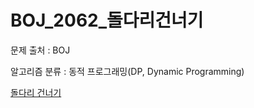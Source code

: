 # BOJ_2062_돌다리건너기
문제 출처 : BOJ

알고리즘 분류 : 동적 프로그래밍(DP, Dynamic Programming)

[돌다리 건너기](https://www.acmicpc.net/problem/2062)